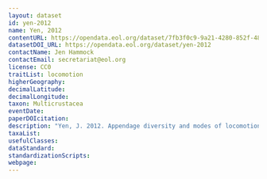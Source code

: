 ```yaml
---
layout: dataset
id: yen-2012
name: Yen, 2012
contentURL: https://opendata.eol.org/dataset/7fb3f0c9-9a21-4280-852f-48662d9de3ba/resource/30fe4b9b-d640-4f7d-836a-68e06a0d928c/download/yen.zip
datasetDOI_URL: https://opendata.eol.org/dataset/yen-2012
contactName: Jen Hammock
contactEmail: secretariat@eol.org
license: CC0
traitList: locomotion
higherGeography:
decimalLatitude:
decimalLongitude:
taxon: Multicrustacea
eventDate:
paperDOIcitation: 
description: "Yen, J. 2012. Appendage diversity and modes of locomotion: Swimming at intermediate Reynolds numbers. In: Functional morphology and diversity. Les Watling, Martin Thiel, eds. Oxford University Press.  https://books.google.com/books?hl=en&lr=&id=HJ5pAgAAQBAJ&oi=fnd&pg=PA296"
taxaList: 
usefulClasses:
dataStandard:
standardizationScripts:
webpage:
---
```


